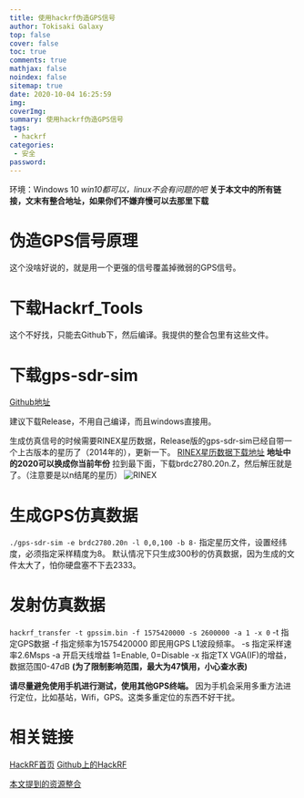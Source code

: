 ```yaml
---
title: 使用hackrf伪造GPS信号
author: Tokisaki Galaxy
top: false
cover: false
toc: true
comments: true
mathjax: false
noindex: false
sitemap: true
date: 2020-10-04 16:25:59
img:
coverImg:
summary: 使用hackrf伪造GPS信号
tags:
 - hackrf
categories:
 - 安全
password:
---
```


环境：Windows 10
*win10都可以，linux不会有问题的吧*
**关于本文中的所有链接，文末有整合地址，如果你们不嫌弃慢可以去那里下载**

# 伪造GPS信号原理
这个没啥好说的，就是用一个更强的信号覆盖掉微弱的GPS信号。

# 下载Hackrf_Tools
这个不好找，只能去Github下，然后编译。我提供的整合包里有这些文件。

# 下载gps-sdr-sim
[Github地址](https://github.com/osqzss/gps-sdr-sim)

建议下载Release，不用自己编译，而且windows直接用。

生成仿真信号的时候需要RINEX星历数据，Release版的gps-sdr-sim已经自带一个上古版本的星历了（2014年的），更新一下。
[RINEX星历数据下载地址](ftp://cddis.gsfc.nasa.gov/pub/gps/data/daily/2020/brdc/)
**地址中的2020可以换成你当前年份**
拉到最下面，下载brdc2780.20n.Z，然后解压就是了。（注意要是以n结尾的星历）
![RINEX](https://cdn.jsdelivr.net/gh/Tokisaki-Galaxy/res/site/source/_posts/hackrf/RINEX.png)

# 生成GPS仿真数据
`./gps-sdr-sim -e brdc2780.20n -l 0,0,100 -b 8·`
指定星历文件，设置经纬度，必须指定采样精度为8。
默认情况下只生成300秒的仿真数据，因为生成的文件太大了，怕你硬盘塞不下去2333。

# 发射仿真数据
`hackrf_transfer -t gpssim.bin -f 1575420000 -s 2600000 -a 1 -x 0`
-t 指定GPS数据
-f 指定频率为1575420000 即民用GPS L1波段频率。
-s 指定采样速率2.6Msps
-a 开启天线增益 1=Enable, 0=Disable
-x 指定TX VGA(IF)的增益，数据范围0-47dB **(为了限制影响范围，最大为47慎用，小心查水表)**

**请尽量避免使用手机进行测试，使用其他GPS终端。**
因为手机会采用多重方法进行定位，比如基站，Wifi，GPS。这类多重定位的东西不好干扰。

# 相关链接
[HackRF首页](http://www.hackrf.net/)
[Github上的HackRF](https://github.com/mossmann/hackrf)

[本文提到的资源整合](hackrf/hackrf.7z)